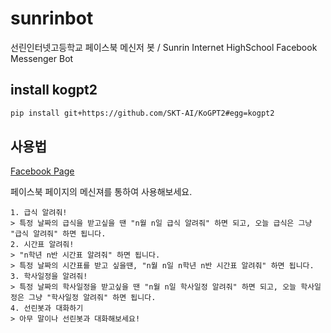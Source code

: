 # sunrinbot
선린인터넷고등학교 페이스북 메신저 봇 / Sunrin Internet HighSchool Facebook Messenger Bot

## install kogpt2
```sh
pip install git+https://github.com/SKT-AI/KoGPT2#egg=kogpt2
```


## 사용법
[Facebook Page](https://www.facebook.com/%EC%84%A0%EB%A6%B0%EB%B4%87-106002031217684)

페이스북 페이지의 메신져를 통하여 사용해보세요.

```
1. 급식 알려줘!
> 특정 날짜의 급식을 받고싶을 땐 "n월 n일 급식 알려줘" 하면 되고, 오늘 급식은 그냥 "급식 알려줘" 하면 됩니다.
2. 시간표 알려줘!
> "n학년 n반 시간표 알려줘" 하면 됩니다.
> 특정 날짜의 시간표를 받고 싶을땐, "n월 n일 n학년 n반 시간표 알려줘" 하면 됩니다.
3. 학사일정을 알려줘!
> 특정 날짜의 학사일정을 받고싶을 땐 "n월 n일 학사일정 알려줘" 하면 되고, 오늘 학사일정은 그냥 "학사일정 알려줘" 하면 됩니다.
4. 선린봇과 대화하기
> 아무 말이나 선린봇과 대화해보세요!
```
